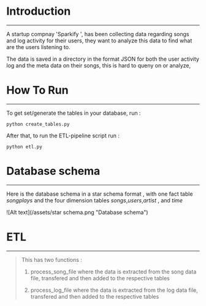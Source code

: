 # Introduction
***
A startup compnay 'Sparkify ', has been collecting data regarding songs and log activity for their users, they want to analyze this data to find what are the users listening to.

The data is saved in a directory in the format JSON for both the user activity log and the meta data on their songs, this is hard to queny on or analyze, 

# How To Run
***
To get set/generate the tables in your database, run :

    python create_tables.py

After that, to run the ETL-pipeline script run :

    python etl.py

# Database schema
***
Here is the database schema in a star schema format , with one fact table *songplays* and the four dimension tables *songs*,*users*,*artist* , and *time*

![Alt text](/assets/star schema.png "Database schema")

# ETL
***
>This has two functions : 
>1. process_song_file
> where the data is extracted from the song data file, transfered and then added to the respective  tables 
>
>
>2. process_log_file
> where the data is extracted from the log data file, transfered and then added to the respective  tables 